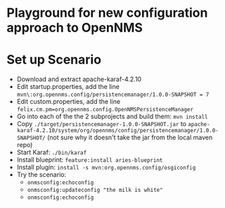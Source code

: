 # Playground for new configuration approach to OpenNMS

# Set up Scenario
* Download and extract apache-karaf-4.2.10
* Edit startup.properties, add the line `mvn\:org.opennms.config/persistencemanager/1.0.0-SNAPSHOT = 7`
* Edit custom.properties, add the line `felix.cm.pm=org.opennms.config.OpenNMSPersistenceManager`
* Go into each of the the 2 subprojects and build them: `mvn install`
* Copy `./target/persistencemanager-1.0.0-SNAPSHOT.jar` to `apache-karaf-4.2.10/system/org/opennms/config/persistencemanager/1.0.0-SNAPSHOT/` (not sure why it doesn't take the jar from the local maven repo)
* Start Karaf: `./bin/karaf`
* Install blueprint: `feature:install aries-blueprint`
* Install plugin: `install -s mvn:org.opennms.config/osgiconfig`
* Try the scenario:
  * `onmsconfig:echoconfig`
  * `onmsconfig:updateconfig "the milk is white"`
  * `onmsconfig:echoconfig`


